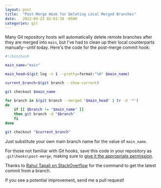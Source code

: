 ```yaml
---
layout: post
title:  "Post-Merge Hook for Deleting Local Merged Branches"
date:   2022-09-22 02:01:30 -0500
categories: git
---
```


Many Git repository hosts will automatically delete remote branches after they are merged into `main`, but I've had to clean up their local counterparts manually--until today. Here's the code for the post-merge commit hook:

```bash
#!/bin/bash

main_name="main"

main_head=$(git log -n 1 --pretty=format:"%H" $main_name)

current_branch=$(git branch --show-current)

git checkout $main_name

for branch in $(git branch --merged "$main_head" | tr -d '*')
do
    if [[ $branch != "$main_name" ]]
    then git branch -d "$branch"
    fi
done

git checkout "$current_branch"
```

Just substitute your own main branch name for the value of `main_name`.

For those not familiar with Git hooks, save this code in your repository as `.git\hooks\post-merge`, making sure to [give it the appropriate permission](https://www.liquidlight.co.uk/blog/using-a-post-merge-git-hook-to-clean-up-old-branches/).

Thanks to [Rahul Tapali on StackOverflow](https://stackoverflow.com/a/15679298/13312697) for the command to get the latest commit from a branch.

If you see a potential improvement, send me a pull request!
